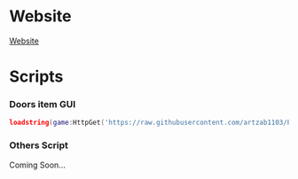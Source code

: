 # Website
[Website](https://sites.google.com/view/popascripts/popascripts)

# Scripts

### Doors item GUI
```lua
loadstring(game:HttpGet('https://raw.githubusercontent.com/artzab1103/PopaScriptsHUB/main/Doors.lua'))()
```

### Others Script
Coming Soon...
